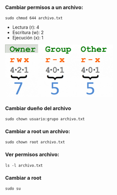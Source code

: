 ### Cambiar permisos a un archivo:
<pre><code id="codigo">sudo chmod 644 archivo.txt</code></pre>
  - Lectura (r): 4
  - Escritura (w): 2
  - Ejecución (x): 1
<img src="https://github.com/aruipal/UNIX/blob/main/permisos.png" alt="permisos" width="350" />

### Cambiar dueño del archivo
<pre><code id="codigo">sudo chown usuario:grupo archivo.txt</code></pre>
### Cambiar a root un archivo:
<pre><code id="codigo">sudo chown root archivo.txt</code></pre>
### Ver permisos archivo:
<pre><code id="codigo">ls -l archivo.txt</code></pre>
### Cambiar a root
<pre><code id="codigo">sudo su</code></pre>

